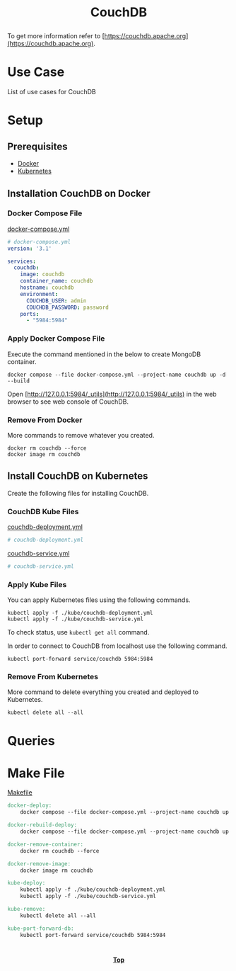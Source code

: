 # <p align="center">CouchDB</p>

To get more information refer to [https://couchdb.apache.org](https://couchdb.apache.org).

# Use Case

List of use cases for CouchDB


# Setup

## Prerequisites

* [Docker](https://www.docker.com/)
* [Kubernetes](https://kubernetes.io/)

## Installation CouchDB on Docker

### Docker Compose File

[docker-compose.yml](docker-compose.yml)

```yaml
# docker-compose.yml
version: '3.1'

services:
  couchdb:
    image: couchdb
    container_name: couchdb
    hostname: couchdb
    environment:
      COUCHDB_USER: admin
      COUCHDB_PASSWORD: password
    ports:
      - "5984:5984"
```

### Apply Docker Compose File

Execute the command mentioned in the below to create MongoDB container.

```shell
docker compose --file docker-compose.yml --project-name couchdb up -d --build
```

Open [http://127.0.0.1:5984/_utils](http://127.0.0.1:5984/_utils) in the web browser to see web console of CouchDB.

### Remove From Docker

More commands to remove whatever you created.

```shell
docker rm couchdb --force
docker image rm couchdb
```

## Install CouchDB on Kubernetes

Create the following files for installing CouchDB.

### CouchDB Kube Files

[couchdb-deployment.yml](./kube/couchdb-deployment.yml)

```yaml
# couchdb-deployment.yml
```

[couchdb-service.yml](./kube/couchdb-service.yml)

```yaml
# couchdb-service.yml
```

### Apply Kube Files

You can apply Kubernetes files using the following commands.

```shell
kubectl apply -f ./kube/couchdb-deployment.yml
kubectl apply -f ./kube/couchdb-service.yml
```

To check status, use `kubectl get all` command.

<p align="justify">

In order to connect to CouchDB from localhost use the following command.

```shell
kubectl port-forward service/couchdb 5984:5984
```

### Remove From Kubernetes

More command to delete everything you created and deployed to Kubernetes.

```shell
kubectl delete all --all
```

# Queries


# Make File

[Makefile](Makefile)

```makefile
docker-deploy:
	docker compose --file docker-compose.yml --project-name couchdb up -d

docker-rebuild-deploy:
	docker compose --file docker-compose.yml --project-name couchdb up --build -d

docker-remove-container:
	docker rm couchdb --force

docker-remove-image:
	docker image rm couchdb

kube-deploy:
	kubectl apply -f ./kube/couchdb-deployment.yml
	kubectl apply -f ./kube/couchdb-service.yml

kube-remove:
	kubectl delete all --all

kube-port-forward-db:
	kubectl port-forward service/couchdb 5984:5984	
```

#

**<p align="center"> [Top](#couchdb) </p>**